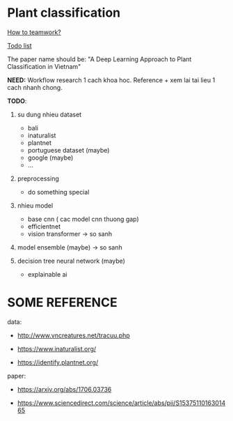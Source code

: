 # Plant classification

[How to teamwork?](workflow.md)

[Todo list](todo.md)

The paper name should be: "A Deep Learning Approach to Plant Classification in Vietnam"

**NEED:** Workflow research 1 cach khoa hoc. Reference + xem lai tai lieu 1 cach nhanh chong.

**TODO**:

1. su dung nhieu dataset

   - bali
   - inaturalist
   - plantnet
   - portuguese dataset (maybe)
   - google (maybe)
   - ...

2. preprocessing

   - do something special

3. nhieu model

   - base cnn ( cac model cnn thuong gap)
   - efficientnet
   - vision transformer
     -> so sanh

4. model ensemble (maybe)
   -> so sanh

5. decision tree neural network (maybe)

   - explainable ai

# SOME REFERENCE

data:

- http://www.vncreatures.net/tracuu.php

- https://www.inaturalist.org/

- https://identify.plantnet.org/

paper:

- https://arxiv.org/abs/1706.03736

- https://www.sciencedirect.com/science/article/abs/pii/S1537511016301465
